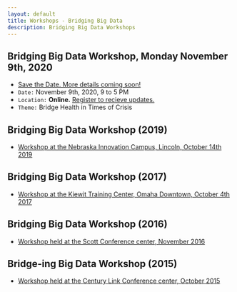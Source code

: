 ```yaml
---
layout: default
title: Workshops - Bridging Big Data
description: Bridging Big Data Workshops
---
```

## Bridging Big Data Workshop, Monday November 9th, 2020
* [Save the Date. More details coming soon!](https://bridgingbigdata.github.io/pages/bbd2020.html)
* ```Date:``` November 9th, 2020, 9 to 5 PM
* ```Location:``` **Online.** [Register to recieve updates.](http://bbd2020.eventbrite.com)
* ```Theme:``` Bridge Health in Times of Crisis

## Bridging Big Data Workshop (2019)

* [Workshop at the Nebraska Innovation Campus, Lincoln, October 14th 2019](https://bridgingbigdata.github.io/pages/bbd2019.html)

## Bridging Big Data Workshop (2017)

* [Workshop at the Kiewit Training Center, Omaha Downtown, October 4th 2017](https://bridgingbigdata.github.io/pages/bbd2017.html)

## Bridging Big Data Workshop (2016)

* [Workshop held at the Scott Conference center, November 2016](https://bridgingbigdata.github.io/pages/bbd2016.html)

## Bridge-ing Big Data Workshop (2015)

* [Workshop held at the Century Link Conference center, October 2015](http://engineering.unl.edu/bridging-big-data-workshop/)
